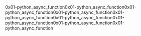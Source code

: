 0x01-python_async_function0x01-python_async_function0x01-python_async_function0x01-python_async_function0x01-python_async_function0x01-python_async_function0x01-python_async_function0x01-python_async_function0x01-python_async_function

